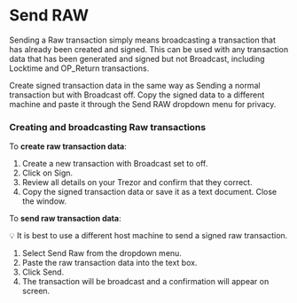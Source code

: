 # Send RAW

Sending a Raw transaction simply means broadcasting a transaction that has already been created and signed. This can be used with any transaction data that has been generated and signed but not Broadcast, including Locktime and OP\_Return transactions.

Create signed transaction data in the same way as Sending a normal transaction but with Broadcast off. Copy the signed data to a different machine and paste it through the Send RAW dropdown menu for privacy.

### Creating and broadcasting Raw transactions

To **create raw transaction data**:

1. Create a new transaction with Broadcast set to off.
2. Click on Sign.
3. Review all details on your Trezor and confirm that they correct.
4. Copy the signed transaction data or save it as a text document. Close the window.

To **send raw transaction data**:

:bulb: It is best to use a different host machine to send a signed raw transaction.

1. Select Send Raw from the dropdown menu.
2. Paste the raw transaction data into the text box.
3. Click Send.
4. The transaction will be broadcast and a confirmation will appear on screen.
